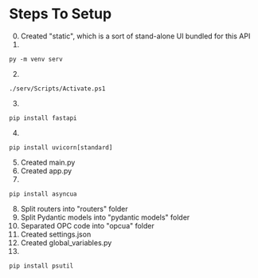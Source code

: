 # Steps To Setup
0. Created "static", which is a sort of stand-alone UI bundled for this API
1. 
```
py -m venv serv
```
2. 
```
./serv/Scripts/Activate.ps1
```
3. 
```
pip install fastapi
```
4. 
```
pip install uvicorn[standard]
```
5. Created main.py
6. Created app.py
7. 
```
pip install asyncua
```
8. Split routers into "routers" folder
9. Split Pydantic models into "pydantic models" folder
10. Separated OPC code into "opcua" folder
11. Created settings.json
12. Created global_variables.py
13. 
```
pip install psutil
```